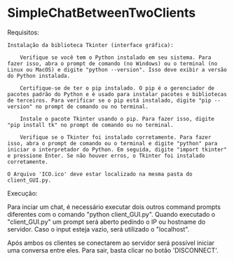 # SimpleChatBetweenTwoClients
Requisitos:

    Instalação da biblioteca Tkinter (interface gráfica):
    
        Verifique se você tem o Python instalado em seu sistema. Para fazer isso, abra o prompt de comando (no Windows) ou o terminal (no Linux ou MacOS) e digite "python --version". Isso deve exibir a versão do Python instalada.

        Certifique-se de ter o pip instalado. O pip é o gerenciador de pacotes padrão do Python e é usado para instalar pacotes e bibliotecas de terceiros. Para verificar se o pip está instalado, digite "pip --version" no prompt de comando ou no terminal.

        Instale o pacote Tkinter usando o pip. Para fazer isso, digite "pip install tk" no prompt de comando ou no terminal.

        Verifique se o Tkinter foi instalado corretamente. Para fazer isso, abra o prompt de comando ou o terminal e digite "python" para iniciar o interpretador do Python. Em seguida, digite "import tkinter" e pressione Enter. Se não houver erros, o Tkinter foi instalado corretamente.

    O Arquivo 'ICO.ico' deve estar localizado na mesma pasta do client_GUI.py.

Execução:

Para inciar um chat, é necessário executar dois outros command prompts diferentes com o comando "python client_GUI.py". Quando executado o "client_GUI.py" um prompt será aberto pedindo o IP ou hostname do servidor. Caso o input esteja vazio, será utilizado o "localhost".

Após ambos os clientes se conectarem ao servidor será possível iniciar uma conversa entre eles. Para sair, basta clicar no botão 'DISCONNECT'.
